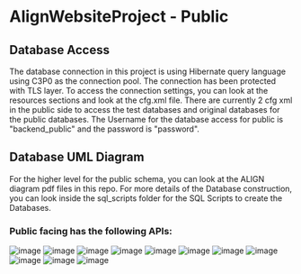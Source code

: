 # AlignWebsiteProject - Public



## Database Access

The database connection in this project is using Hibernate query language using
C3P0 as the connection pool. The connection has been protected with TLS layer. To
access the connection settings, you can look at the resources sections and look at
the cfg.xml file. There are currently 2 cfg xml in the public side to access the 
test databases and original databases for the public databases. The Username for
the database access for public is "backend_public" and the password is "password".

## Database UML Diagram

For the higher level for the public schema, you can look at the ALIGN diagram pdf files 
in this repo. For more details of the Database construction, you can look inside the
sql_scripts folder for the SQL Scripts to create the Databases.

### Public facing has the following APIs:

![image](https://user-images.githubusercontent.com/31941282/39389283-c4f10232-4a3b-11e8-84a1-336bea41fccf.png)
![image](https://user-images.githubusercontent.com/31941282/39389314-fd85ba16-4a3b-11e8-94f6-c7ac7eb45caa.png)
![image](https://user-images.githubusercontent.com/31941282/39389138-add8047a-4a3a-11e8-878c-94f32a1176ae.png)
![image](https://user-images.githubusercontent.com/31941282/39389152-cbe8e9d4-4a3a-11e8-8654-fe295b4fced2.png)
![image](https://user-images.githubusercontent.com/31941282/39389173-ea8c7b58-4a3a-11e8-8e67-7192b0f50caa.png)
![image](https://user-images.githubusercontent.com/31941282/39389180-fc0b8fcc-4a3a-11e8-8c62-816521f3f456.png)
![image](https://user-images.githubusercontent.com/31941282/39389209-1bd44c68-4a3b-11e8-853a-1a7177913f59.png)
![image](https://user-images.githubusercontent.com/31941282/39389217-2e43f66e-4a3b-11e8-9155-6e769b8e8841.png)
![image](https://user-images.githubusercontent.com/31941282/39389228-471799ca-4a3b-11e8-814b-6c1ebe66288d.png)
![image](https://user-images.githubusercontent.com/31941282/39389243-6013b9ae-4a3b-11e8-9169-766fa97cdade.png)
![image](https://user-images.githubusercontent.com/31941282/39389251-72985a76-4a3b-11e8-95bd-c5ff80c65246.png)
